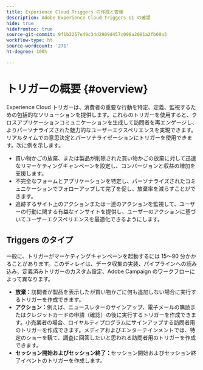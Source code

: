 ```yaml
---
title: Experience Cloud Triggers の作成と管理
description: Adobe Experience Cloud Triggers UI の確認
hide: true
hidefromtoc: true
source-git-commit: 9f1b3257e49c34d2909d457c098a2081a2fb69a3
workflow-type: ht
source-wordcount: '271'
ht-degree: 100%

---
```


# トリガーの概要 {#overview}

Experience Cloud トリガーは、消費者の重要な行動を特定、定義、監視するための包括的なソリューションを提供します。これらのトリガーを使用すると、クロスアプリケーションコミュニケーションを生成して訪問者を再エンゲージし、よりパーソナライズされた魅力的なユーザーエクスペリエンスを実現できます。
リアルタイムでの意思決定とパーソナライゼーションにトリガーを使用できます。次に例を示します。

* 買い物かごの放棄、または製品が削除された買い物かごの放棄に対して迅速なリマーケティングキャンペーンを設定し、コンバージョンと収益の増加を支援します。
* 不完全なフォームとアプリケーションを特定し、パーソナライズされたコミュニケーションでフォローアップして完了を促し、放棄率を減らすことができます。
* 追跡するサイト上のアクションまたは一連のアクションを監視して、ユーザーの行動に関する有益なインサイトを提供し、ユーザーのアクションに基づいてユーザーエクスペリエンスを最適化できるようにします。

## Triggers のタイプ

一般に、トリガーがマーケティングキャンペーンを起動するには 15～90 分かかることがあります。このディレイは、データ収集の実装、パイプラインへの読み込み、定義済みトリガーのカスタム設定、Adobe Campaign のワークフローによって異なります。

* **放棄：**&#x200B;訪問者が製品を表示したが買い物かごに何も追加しない場合に実行するトリガーを作成できます。
* **アクション：**&#x200B;例えば、ニュースレターのサインアップ、電子メールの購読またはクレジットカードの申請（確認）の後に実行するトリガーを作成できます。小売業者の場合、ロイヤルティプログラムにサインアップする訪問者用のトリガーを作成できます。メディアおよびエンターテインメントでは、特定のショーを観て、調査に回答したいと思われる訪問者用のトリガーを作成できます。
* **セッション開始およびセッション終了：**&#x200B;セッション開始およびセッション終了イベントのトリガーを作成します。

